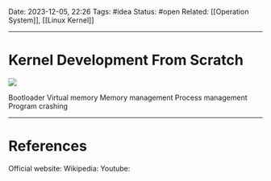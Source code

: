 Date: 2023-12-05, 22:26
Tags: #idea
Status: #open
Related: [[Operation System]], [[Linux Kernel]] 

---
# Kernel Development From Scratch

![](https://www.youtube.com/watch?v=HNIg3TXfdX8&list=PLrGN1Qi7t67V-9uXzj4VSQCffntfvn42v)

Bootloader
Virtual memory
Memory management
Process management
Program crashing



---
# References
Official website:
Wikipedia:
Youtube: